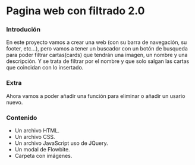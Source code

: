 
# Pagina web con filtrado 2.0

### Introdución

En este proyecto vamos a crear una web (con su barra de navegación, su footer, etc...), pero vamos a tener un buscador con un botón de busqueda para poder filtrar cartas(cards) que tendrán una imagen, un nombre y una descripción. Y se trata de filtrar por el nombre y que solo salgan las cartas que coincidan con lo insertado.

### Extra

Ahora vamos a poder añadir una función para eliminar o añadir un usario nuevo.

### Contenido

- Un archivo HTML.
- Un archivo CSS.
- Un archivo JavaScript uso de JQuery.
- Un modal de Flowbite.
- Carpeta con imágenes.
